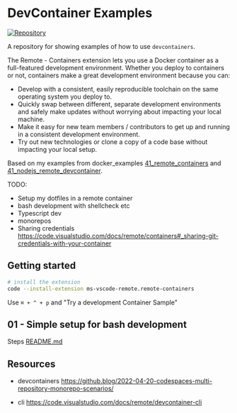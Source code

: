 # DevContainer Examples

[![Repository](https://skillicons.dev/icons?i=docker,bash,linux)](https://skillicons.dev)

A repository for showing examples of how to use `devcontainers`.  

The Remote - Containers extension lets you use a Docker container as a full-featured development environment. Whether you deploy to containers or not, containers make a great development environment because you can:

* Develop with a consistent, easily reproducible toolchain on the same operating system you deploy to.
* Quickly swap between different, separate development environments and safely make updates without worrying about impacting your local machine.
* Make it easy for new team members / contributors to get up and running in a consistent development environment.
* Try out new technologies or clone a copy of a code base without impacting your local setup.

Based on my examples from docker_examples [41_remote_containers](https://github.com/chrisguest75/docker_examples/tree/master/41_remote_containers) and [41_nodejs_remote_devcontainer](https://github.com/chrisguest75/docker_examples/tree/master/41_nodejs_remote_devcontainer).  


TODO:

* Setup my dotfiles in a remote container
* bash development with shellcheck etc
* Typescript dev
* monorepos
* Sharing credentials https://code.visualstudio.com/docs/remote/containers#_sharing-git-credentials-with-your-container

## Getting started

```sh
# install the extension
code --install-extension ms-vscode-remote.remote-containers
```



Use `⌘ + ^ + p` and "Try a development Container Sample"

## 01 - Simple setup for bash development


Steps [README.md](./00_cheatsheet/README.md)  


## Resources

* devcontainers  https://github.blog/2022-04-20-codespaces-multi-repository-monorepo-scenarios/

* cli https://code.visualstudio.com/docs/remote/devcontainer-cli